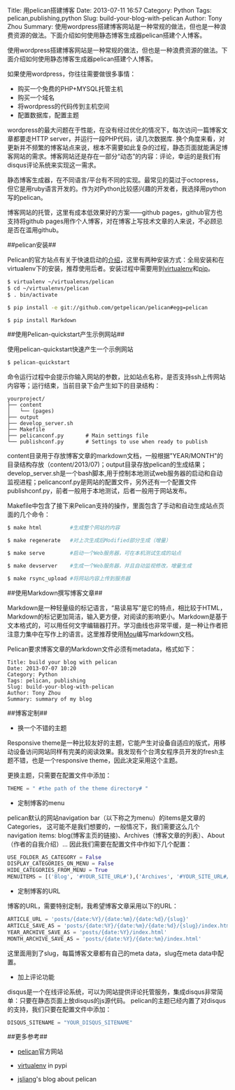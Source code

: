 Title: 用pelican搭建博客
Date: 2013-07-11 16:57
Category: Python
Tags: pelican,publishing,python 
Slug: build-your-blog-with-pelican
Author: Tony Zhou
Summary: 使用wordpress搭建博客网站是一种常规的做法，但也是一种浪费资源的做法。下面介绍如何使用静态博客生成器pelican搭建个人博客。

使用wordpress搭建博客网站是一种常规的做法，但也是一种浪费资源的做法。下面介绍如何使用静态博客生成器pelican搭建个人博客。

如果使用wordpress，你往往需要做很多事情：

* 购买一个免费的PHP+MYSQL托管主机
* 购买一个域名
* 将wordpress的代码传到主机空间
* 配置数据库，配置主题

wordpress的最大问题在于性能，在没有经过优化的情况下，每次访问一篇博客文章都要走HTTP
server，并运行一段PHP代码，读几次数据库. 换个角度来看，对更新并不频繁的博客站点来说，根本不需要如此复杂的过程，静态页面就能满足博客网站的需求。博客网站还是存在一部分“动态”的内容：评论，幸运的是我们有disqus评论系统来实现这一需求。

静态博客生成器，在不同语言/平台有不同的实现。最常见的莫过于octopress，但它是用ruby语言开发的。作为对Python比较感兴趣的开发者，我选择用python写的pelican。

博客网站的托管，这里有成本低效果好的方案——github pages，github官方也支持将github pages用作个人博客，对在博客上写技术文章的人来说，不必顾忌是否在滥用github。

##pelican安装##

Pelican的官方站点有关于快速启动的[介绍](http://docs.getpelican.com/en/latest/getting_started.html#installing-pelican)，这里有两种安装方式：全局安装和在virtualenv下的安装，推荐使用后者。安装过程中需要用到[virtualenv](http://pypi.python.org/pypi/virtualenv)和[pip](http://pypi.python.org/pypi/pip)。

``` bash
$ virtualenv ~/virtualenvs/pelican
$ cd ~/virtualenvs/pelican
$ . bin/activate

$ pip install -e git://github.com/getpelican/pelican#egg=pelican

$ pip install Markdown
```

##使用Pelican-quickstart产生示例网站##

使用pelican-quickstart快速产生一个示例网站

``` bash
$ pelican-quickstart
```

命令运行过程中会提示你输入网站的参数，比如站点名称，是否支持ssh上传网站内容等；运行结束，当前目录下会产生如下的目录结构：

	yourproject/
	├── content
	│   └── (pages)
	├── output
	├── develop_server.sh
	├── Makefile
	├── pelicanconf.py       # Main settings file
	└── publishconf.py       # Settings to use when ready to publish

content目录用于存放博客文章的markdown文档，一般根据"YEAR/MONTH"的目录结构存放（content/2013/07)；output目录存放pelican的生成结果；develop_server.sh是一个bash脚本,用于控制本地测试web服务器的启动和自动监视进程；pelicanconf.py是网站的配置文件，另外还有一个配置文件publishconf.py，前者一般用于本地测试，后者一般用于网站发布。

Makefile中包含了接下来Pelican支持的操作，里面包含了手动和自动生成站点页面的几个命令：

``` bash
$ make html         #生成整个网站的内容

$ make regenerate   #对上次生成后Modified部分生成（增量）

$ make serve        #启动一个Web服务器，可在本机测试生成的站点

$ make devserver    #生成一个Web服务器，并且自动监视修改，增量生成

$ make rsync_upload #将网站内容上传到服务器
```

##使用Markdown撰写博客文章##

Markdown是一种轻量级的标记语言，“易读易写”是它的特点，相比较于HTML，Markdown的标记更加简洁，输入更方便，对阅读的影响更小。Markdown是基于文本格式的，可以用任何文字编辑器打开。学习曲线也非常平缓，是一种让作者把注意力集中在写作上的语言。这里推荐使用[Mou](http://mouapp.com)编写markdown文档。

Pelican要求博客文章的Markdown文件必须有metadata，格式如下：

	Title: build your blog with pelican 
	Date: 2013-07-07 10:20
	Category: Python
	Tags: pelican, publishing
	Slug: build-your-blog-with-pelican
	Author: Tony Zhou
	Summary: summary of my blog

##博客定制##

* 换一个不错的主题

Responsive theme是一种比较友好的主题，它能产生对设备自适应的版式，用移动设备访问网站同样有完美的阅读效果。我发现有个台湾女程序员开发的fresh主题不错，也是一个responsive theme，因此决定采用这个主题。

更换主题，只需要在配置文件中添加：

``` python
THEME = " #the path of the theme directory# "
```

* 定制博客的menu

pelican默认的网站navigation bar（以下称之为menu）的items是文章的Categories， 这可能不是我们想要的，一般情况下，我们需要这么几个navigation items: blog(博客主页的链接)、Archives（博客文章的列表）、About（作者的自我介绍）... 因此我们需要在配置文件中作如下几个配置：

``` python
USE_FOLDER_AS_CATEGORY = False
DISPLAY_CATEGORIES_ON_MENU = False
HIDE_CATEGORIES_FROM_MENU = True
MENUITEMS = [('Blog', '#YOUR_SITE_URL#'),('Archives', '#YOUR_SITE_URL#/archives.html'), ('About', '#YOUR_SITE_URL#/about.html')]
```

* 定制博客的URL

博客的URL，需要特别定制，我希望博客文章采用以下的URL：

``` python
ARTICLE_URL = 'posts/{date:%Y}/{date:%m}/{date:%d}/{slug}'
ARTICLE_SAVE_AS = 'posts/{date:%Y}/{date:%m}/{date:%d}/{slug}/index.html'
YEAR_ARCHIVE_SAVE_AS = 'posts/{date:%Y}/index.html'
MONTH_ARCHIVE_SAVE_AS = 'posts/{date:%Y}/{date:%m}/index.html'
```
这里面用到了slug，每篇博客文章都有自己的meta data，slug在meta data中配置。

* 加上评论功能

disqus是一个在线评论系统，可以为网站提供评论托管服务，集成disqus非常简单：只要在静态页面上放disqus的js源代码。 pelican的主题已经内置了对disqus的支持，我们只要在配置文件中添加：

``` python
DISQUS_SITENAME = "YOUR_DISQUS_SITENAME"
```

##更多参考##

* [pelican](http://docs.getpelican.com)官方网站

* [virtualenv](https://pypi.python.org/pypi/virtualenv) in pypi

* [jsliang](http://jsliang.com/blog/2013/02/moving-to-pelican-hosting-on-github-pages.html)'s blog about pelican

